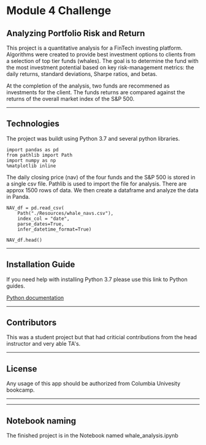 # Module 4 Challenge
## Analyzing Portfolio Risk and Return
This project is a quantitative analysis for a FinTech investing platform. Algorithms were created to provide best investment options to clients from a selection of top tier funds (whales). The goal is to determine the fund with the most investment potential based on key risk-management metrics: the daily returns, standard deviations, Sharpe ratios, and betas.

At the completion of the analysis, two funds are recommened as investments for the client. The funds returns are compared against the returns of the overall market index of the S&P 500. 



- - - 

## Technologies
The project was buildt using Python 3.7 and several python libraries. 

```
import pandas as pd
from pathlib import Path
import numpy as np
%matplotlib inline

```

The daily closing price (nav) of the four funds and the S&P 500 is stored in a single csv file. Pathlib is used to import the file for analysis. There are approx 1500 rows of data. We then create a dataframe and analyze the data in Panda.

```
NAV_df = pd.read_csv(
    Path("./Resources/whale_navs.csv"),
    index_col = "date",
    parse_dates=True,
    infer_datetime_format=True)

NAV_df.head()

```
- - - 
## Installation Guide
If you need help with installing Python 3.7 please use this link to Python guides.

[Python documentation](https://docs.python.org/3.7/)


- - - 
## Contributors
This was a student project but that had criticial contributions from the head instructor and very able TA's.


- - - 
## License
Any usage of this app should be authorized from Columbia Univesity bookcamp.

- - - 
- - -
## Notebook naming
The finished project is in the Notebook named whale_analysis.ipynb
